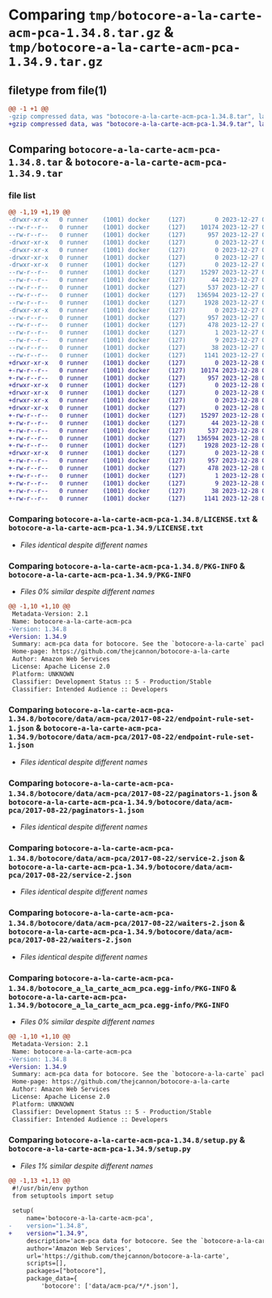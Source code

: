 # Comparing `tmp/botocore-a-la-carte-acm-pca-1.34.8.tar.gz` & `tmp/botocore-a-la-carte-acm-pca-1.34.9.tar.gz`

## filetype from file(1)

```diff
@@ -1 +1 @@
-gzip compressed data, was "botocore-a-la-carte-acm-pca-1.34.8.tar", last modified: Wed Dec 27 01:06:33 2023, max compression
+gzip compressed data, was "botocore-a-la-carte-acm-pca-1.34.9.tar", last modified: Thu Dec 28 01:06:34 2023, max compression
```

## Comparing `botocore-a-la-carte-acm-pca-1.34.8.tar` & `botocore-a-la-carte-acm-pca-1.34.9.tar`

### file list

```diff
@@ -1,19 +1,19 @@
-drwxr-xr-x   0 runner    (1001) docker     (127)        0 2023-12-27 01:06:33.431298 botocore-a-la-carte-acm-pca-1.34.8/
--rw-r--r--   0 runner    (1001) docker     (127)    10174 2023-12-27 01:06:33.000000 botocore-a-la-carte-acm-pca-1.34.8/LICENSE.txt
--rw-r--r--   0 runner    (1001) docker     (127)      957 2023-12-27 01:06:33.431298 botocore-a-la-carte-acm-pca-1.34.8/PKG-INFO
-drwxr-xr-x   0 runner    (1001) docker     (127)        0 2023-12-27 01:06:33.431298 botocore-a-la-carte-acm-pca-1.34.8/botocore/
-drwxr-xr-x   0 runner    (1001) docker     (127)        0 2023-12-27 01:06:33.431298 botocore-a-la-carte-acm-pca-1.34.8/botocore/data/
-drwxr-xr-x   0 runner    (1001) docker     (127)        0 2023-12-27 01:06:33.431298 botocore-a-la-carte-acm-pca-1.34.8/botocore/data/acm-pca/
-drwxr-xr-x   0 runner    (1001) docker     (127)        0 2023-12-27 01:06:33.431298 botocore-a-la-carte-acm-pca-1.34.8/botocore/data/acm-pca/2017-08-22/
--rw-r--r--   0 runner    (1001) docker     (127)    15297 2023-12-27 01:06:28.000000 botocore-a-la-carte-acm-pca-1.34.8/botocore/data/acm-pca/2017-08-22/endpoint-rule-set-1.json
--rw-r--r--   0 runner    (1001) docker     (127)       44 2023-12-27 01:06:28.000000 botocore-a-la-carte-acm-pca-1.34.8/botocore/data/acm-pca/2017-08-22/examples-1.json
--rw-r--r--   0 runner    (1001) docker     (127)      537 2023-12-27 01:06:28.000000 botocore-a-la-carte-acm-pca-1.34.8/botocore/data/acm-pca/2017-08-22/paginators-1.json
--rw-r--r--   0 runner    (1001) docker     (127)   136594 2023-12-27 01:06:28.000000 botocore-a-la-carte-acm-pca-1.34.8/botocore/data/acm-pca/2017-08-22/service-2.json
--rw-r--r--   0 runner    (1001) docker     (127)     1928 2023-12-27 01:06:28.000000 botocore-a-la-carte-acm-pca-1.34.8/botocore/data/acm-pca/2017-08-22/waiters-2.json
-drwxr-xr-x   0 runner    (1001) docker     (127)        0 2023-12-27 01:06:33.431298 botocore-a-la-carte-acm-pca-1.34.8/botocore_a_la_carte_acm_pca.egg-info/
--rw-r--r--   0 runner    (1001) docker     (127)      957 2023-12-27 01:06:33.000000 botocore-a-la-carte-acm-pca-1.34.8/botocore_a_la_carte_acm_pca.egg-info/PKG-INFO
--rw-r--r--   0 runner    (1001) docker     (127)      478 2023-12-27 01:06:33.000000 botocore-a-la-carte-acm-pca-1.34.8/botocore_a_la_carte_acm_pca.egg-info/SOURCES.txt
--rw-r--r--   0 runner    (1001) docker     (127)        1 2023-12-27 01:06:33.000000 botocore-a-la-carte-acm-pca-1.34.8/botocore_a_la_carte_acm_pca.egg-info/dependency_links.txt
--rw-r--r--   0 runner    (1001) docker     (127)        9 2023-12-27 01:06:33.000000 botocore-a-la-carte-acm-pca-1.34.8/botocore_a_la_carte_acm_pca.egg-info/top_level.txt
--rw-r--r--   0 runner    (1001) docker     (127)       38 2023-12-27 01:06:33.431298 botocore-a-la-carte-acm-pca-1.34.8/setup.cfg
--rw-r--r--   0 runner    (1001) docker     (127)     1141 2023-12-27 01:06:33.000000 botocore-a-la-carte-acm-pca-1.34.8/setup.py
+drwxr-xr-x   0 runner    (1001) docker     (127)        0 2023-12-28 01:06:34.890226 botocore-a-la-carte-acm-pca-1.34.9/
+-rw-r--r--   0 runner    (1001) docker     (127)    10174 2023-12-28 01:06:34.000000 botocore-a-la-carte-acm-pca-1.34.9/LICENSE.txt
+-rw-r--r--   0 runner    (1001) docker     (127)      957 2023-12-28 01:06:34.890226 botocore-a-la-carte-acm-pca-1.34.9/PKG-INFO
+drwxr-xr-x   0 runner    (1001) docker     (127)        0 2023-12-28 01:06:34.886226 botocore-a-la-carte-acm-pca-1.34.9/botocore/
+drwxr-xr-x   0 runner    (1001) docker     (127)        0 2023-12-28 01:06:34.886226 botocore-a-la-carte-acm-pca-1.34.9/botocore/data/
+drwxr-xr-x   0 runner    (1001) docker     (127)        0 2023-12-28 01:06:34.886226 botocore-a-la-carte-acm-pca-1.34.9/botocore/data/acm-pca/
+drwxr-xr-x   0 runner    (1001) docker     (127)        0 2023-12-28 01:06:34.890226 botocore-a-la-carte-acm-pca-1.34.9/botocore/data/acm-pca/2017-08-22/
+-rw-r--r--   0 runner    (1001) docker     (127)    15297 2023-12-28 01:06:26.000000 botocore-a-la-carte-acm-pca-1.34.9/botocore/data/acm-pca/2017-08-22/endpoint-rule-set-1.json
+-rw-r--r--   0 runner    (1001) docker     (127)       44 2023-12-28 01:06:26.000000 botocore-a-la-carte-acm-pca-1.34.9/botocore/data/acm-pca/2017-08-22/examples-1.json
+-rw-r--r--   0 runner    (1001) docker     (127)      537 2023-12-28 01:06:26.000000 botocore-a-la-carte-acm-pca-1.34.9/botocore/data/acm-pca/2017-08-22/paginators-1.json
+-rw-r--r--   0 runner    (1001) docker     (127)   136594 2023-12-28 01:06:26.000000 botocore-a-la-carte-acm-pca-1.34.9/botocore/data/acm-pca/2017-08-22/service-2.json
+-rw-r--r--   0 runner    (1001) docker     (127)     1928 2023-12-28 01:06:26.000000 botocore-a-la-carte-acm-pca-1.34.9/botocore/data/acm-pca/2017-08-22/waiters-2.json
+drwxr-xr-x   0 runner    (1001) docker     (127)        0 2023-12-28 01:06:34.890226 botocore-a-la-carte-acm-pca-1.34.9/botocore_a_la_carte_acm_pca.egg-info/
+-rw-r--r--   0 runner    (1001) docker     (127)      957 2023-12-28 01:06:34.000000 botocore-a-la-carte-acm-pca-1.34.9/botocore_a_la_carte_acm_pca.egg-info/PKG-INFO
+-rw-r--r--   0 runner    (1001) docker     (127)      478 2023-12-28 01:06:34.000000 botocore-a-la-carte-acm-pca-1.34.9/botocore_a_la_carte_acm_pca.egg-info/SOURCES.txt
+-rw-r--r--   0 runner    (1001) docker     (127)        1 2023-12-28 01:06:34.000000 botocore-a-la-carte-acm-pca-1.34.9/botocore_a_la_carte_acm_pca.egg-info/dependency_links.txt
+-rw-r--r--   0 runner    (1001) docker     (127)        9 2023-12-28 01:06:34.000000 botocore-a-la-carte-acm-pca-1.34.9/botocore_a_la_carte_acm_pca.egg-info/top_level.txt
+-rw-r--r--   0 runner    (1001) docker     (127)       38 2023-12-28 01:06:34.890226 botocore-a-la-carte-acm-pca-1.34.9/setup.cfg
+-rw-r--r--   0 runner    (1001) docker     (127)     1141 2023-12-28 01:06:34.000000 botocore-a-la-carte-acm-pca-1.34.9/setup.py
```

### Comparing `botocore-a-la-carte-acm-pca-1.34.8/LICENSE.txt` & `botocore-a-la-carte-acm-pca-1.34.9/LICENSE.txt`

 * *Files identical despite different names*

### Comparing `botocore-a-la-carte-acm-pca-1.34.8/PKG-INFO` & `botocore-a-la-carte-acm-pca-1.34.9/PKG-INFO`

 * *Files 0% similar despite different names*

```diff
@@ -1,10 +1,10 @@
 Metadata-Version: 2.1
 Name: botocore-a-la-carte-acm-pca
-Version: 1.34.8
+Version: 1.34.9
 Summary: acm-pca data for botocore. See the `botocore-a-la-carte` package for more info.
 Home-page: https://github.com/thejcannon/botocore-a-la-carte
 Author: Amazon Web Services
 License: Apache License 2.0
 Platform: UNKNOWN
 Classifier: Development Status :: 5 - Production/Stable
 Classifier: Intended Audience :: Developers
```

### Comparing `botocore-a-la-carte-acm-pca-1.34.8/botocore/data/acm-pca/2017-08-22/endpoint-rule-set-1.json` & `botocore-a-la-carte-acm-pca-1.34.9/botocore/data/acm-pca/2017-08-22/endpoint-rule-set-1.json`

 * *Files identical despite different names*

### Comparing `botocore-a-la-carte-acm-pca-1.34.8/botocore/data/acm-pca/2017-08-22/paginators-1.json` & `botocore-a-la-carte-acm-pca-1.34.9/botocore/data/acm-pca/2017-08-22/paginators-1.json`

 * *Files identical despite different names*

### Comparing `botocore-a-la-carte-acm-pca-1.34.8/botocore/data/acm-pca/2017-08-22/service-2.json` & `botocore-a-la-carte-acm-pca-1.34.9/botocore/data/acm-pca/2017-08-22/service-2.json`

 * *Files identical despite different names*

### Comparing `botocore-a-la-carte-acm-pca-1.34.8/botocore/data/acm-pca/2017-08-22/waiters-2.json` & `botocore-a-la-carte-acm-pca-1.34.9/botocore/data/acm-pca/2017-08-22/waiters-2.json`

 * *Files identical despite different names*

### Comparing `botocore-a-la-carte-acm-pca-1.34.8/botocore_a_la_carte_acm_pca.egg-info/PKG-INFO` & `botocore-a-la-carte-acm-pca-1.34.9/botocore_a_la_carte_acm_pca.egg-info/PKG-INFO`

 * *Files 0% similar despite different names*

```diff
@@ -1,10 +1,10 @@
 Metadata-Version: 2.1
 Name: botocore-a-la-carte-acm-pca
-Version: 1.34.8
+Version: 1.34.9
 Summary: acm-pca data for botocore. See the `botocore-a-la-carte` package for more info.
 Home-page: https://github.com/thejcannon/botocore-a-la-carte
 Author: Amazon Web Services
 License: Apache License 2.0
 Platform: UNKNOWN
 Classifier: Development Status :: 5 - Production/Stable
 Classifier: Intended Audience :: Developers
```

### Comparing `botocore-a-la-carte-acm-pca-1.34.8/setup.py` & `botocore-a-la-carte-acm-pca-1.34.9/setup.py`

 * *Files 1% similar despite different names*

```diff
@@ -1,13 +1,13 @@
 #!/usr/bin/env python
 from setuptools import setup
 
 setup(
     name='botocore-a-la-carte-acm-pca',
-    version="1.34.8",
+    version="1.34.9",
     description='acm-pca data for botocore. See the `botocore-a-la-carte` package for more info.',
     author='Amazon Web Services',
     url='https://github.com/thejcannon/botocore-a-la-carte',
     scripts=[],
     packages=["botocore"],
     package_data={
         'botocore': ['data/acm-pca/*/*.json'],
```

